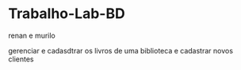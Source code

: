 # Trabalho-Lab-BD
renan e murilo 

gerenciar e cadasdtrar os livros de uma biblioteca 
e cadastrar novos clientes
